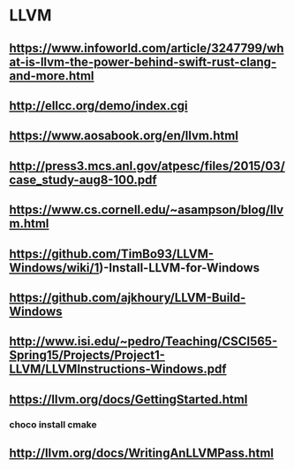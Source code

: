 # LLVM

## https://www.infoworld.com/article/3247799/what-is-llvm-the-power-behind-swift-rust-clang-and-more.html

## http://ellcc.org/demo/index.cgi

## https://www.aosabook.org/en/llvm.html

## http://press3.mcs.anl.gov/atpesc/files/2015/03/case_study-aug8-100.pdf

## https://www.cs.cornell.edu/~asampson/blog/llvm.html

## https://github.com/TimBo93/LLVM-Windows/wiki/1)-Install-LLVM-for-Windows

## https://github.com/ajkhoury/LLVM-Build-Windows

## http://www.isi.edu/~pedro/Teaching/CSCI565-Spring15/Projects/Project1-LLVM/LLVMInstructions-Windows.pdf

## https://llvm.org/docs/GettingStarted.html

### choco install cmake

## http://llvm.org/docs/WritingAnLLVMPass.html
